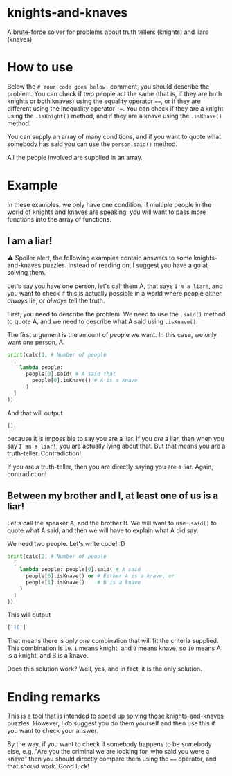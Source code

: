 # knights-and-knaves
A brute-force solver for problems about truth tellers (knights) and liars (knaves)

# How to use
Below the `# Your code goes below!` comment, you should describe the problem. You can check if two people act the same (that is, if they are both knights or both knaves) using the equality operator `==`, or if they are different using the inequality operator `!=`. You can check if they are a knight using the `.isKnight()` method, and if they are a knave using the `.isKnave()` method.

You can supply an array of many conditions, and if you want to quote what somebody has said you can use the `person.said()` method.

All the people involved are supplied in an array.

# Example

In these examples, we only have one condition. If multiple people in the world of knights and knaves are speaking, you will want to pass more functions into the array of functions.

## I am a liar!
:warning: Spoiler alert, the following examples contain answers to some knights-and-knaves puzzles. Instead of reading on, I suggest you have a go at solving them.

Let's say you have one person, let's call them A, that says `I'm a liar!`, and you want to check if this is actually possible in a world where people either *always* lie, or *always* tell the truth.

First, you need to describe the problem. We need to use the `.said()` method to quote A, and we need to describe what A said using `.isKnave()`.

The first argument is the amount of people we want. In this case, we only want one person, A.

```python
print(calc(1, # Number of people 
  [
    lambda people: 
      people[0].said( # A said that
        people[0].isKnave() # A is a knave
      )
  ]
))
```

And that will output

```
[]
```

because it is impossible to say you are a liar. If you *are* a liar, then when you say `I am a liar!`, you are actually lying about that. But that means you are a truth-teller. Contradiction!

If you are a truth-teller, then you are directly saying you are a liar. Again, contradiction!

## Between my brother and I, at least one of us is a liar!
Let's call the speaker A, and the brother B. We will want to use `.said()` to quote what A said, and then we will have to explain what A did say.

We need two people. Let's write code! :D

```python
print(calc(2, # Number of people
  [
    lambda people: people[0].said( # A said
      people[0].isKnave() or # Either A is a knave, or 
      people[1].isKnave()    # B is a knave
    )
  ]
))
```

This will output

```python
['10']
```

That means there is only *one* combination that will fit the criteria supplied. This combination is `10`. `1` means knight, and `0` means knave, so `10` means A is a knight, and B is a knave.

Does this solution work? Well, yes, and in fact, it is the only solution.

# Ending remarks

This is a tool that is intended to speed up solving those knights-and-knaves puzzles. However, I *do* suggest you do them yourself and then use this if you want to check your answer.

By the way, if you want to check if somebody happens to be somebody else, e.g. "Are you the criminal we are looking for, who said you were a knave" then you should directly compare them using the `==` operator, and that *should* work. Good luck!

